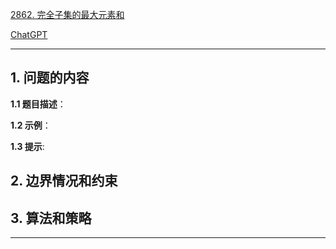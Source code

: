 [2862. 完全子集的最大元素和](https://leetcode.cn/problems/maximum-element-sum-of-a-complete-subset-of-indices)

[ChatGPT](chat.openai.com)

---

## 1. 问题的内容
**1.1 题目描述**：

**1.2 示例**：

**1.3 提示**:

## 2. 边界情况和约束


## 3. 算法和策略

---

